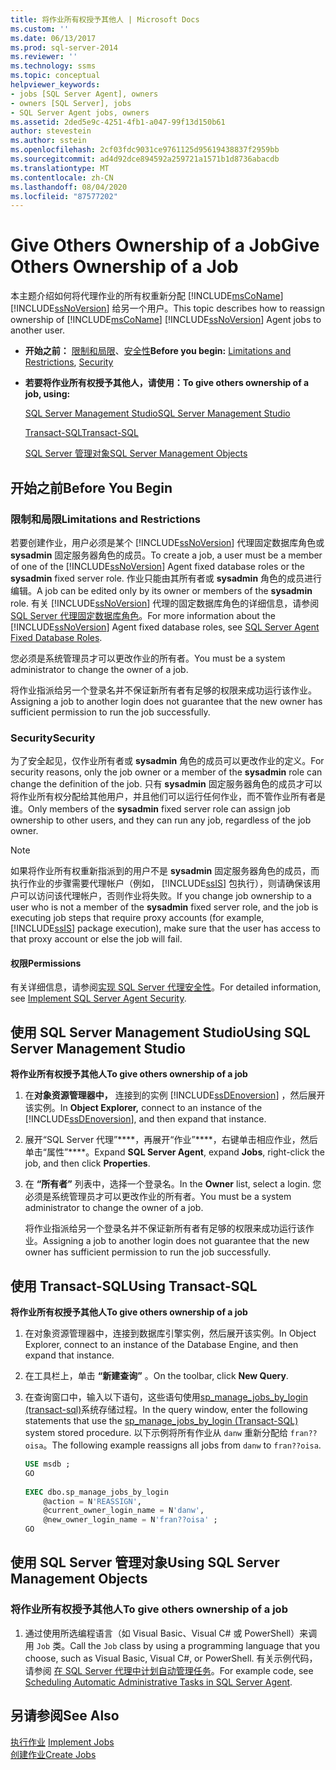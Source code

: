 ```yaml
---
title: 将作业所有权授予其他人 | Microsoft Docs
ms.custom: ''
ms.date: 06/13/2017
ms.prod: sql-server-2014
ms.reviewer: ''
ms.technology: ssms
ms.topic: conceptual
helpviewer_keywords:
- jobs [SQL Server Agent], owners
- owners [SQL Server], jobs
- SQL Server Agent jobs, owners
ms.assetid: 2ded5e9c-4251-4fb1-a047-99f13d150b61
author: stevestein
ms.author: sstein
ms.openlocfilehash: 2cf03fdc9031ce9761125d95619438837f2959bb
ms.sourcegitcommit: ad4d92dce894592a259721a1571b1d8736abacdb
ms.translationtype: MT
ms.contentlocale: zh-CN
ms.lasthandoff: 08/04/2020
ms.locfileid: "87577202"
---
```

# <a name="give-others-ownership-of-a-job"></a><span data-ttu-id="f070e-102">Give Others Ownership of a Job</span><span class="sxs-lookup"><span data-stu-id="f070e-102">Give Others Ownership of a Job</span></span>
  <span data-ttu-id="f070e-103">本主题介绍如何将代理作业的所有权重新分配 [!INCLUDE[msCoName](../../includes/msconame-md.md)] [!INCLUDE[ssNoVersion](../../includes/ssnoversion-md.md)] 给另一个用户。</span><span class="sxs-lookup"><span data-stu-id="f070e-103">This topic describes how to reassign ownership of [!INCLUDE[msCoName](../../includes/msconame-md.md)] [!INCLUDE[ssNoVersion](../../includes/ssnoversion-md.md)] Agent jobs to another user.</span></span>  
  
-   <span data-ttu-id="f070e-104">**开始之前：** [限制和局限](#Restrictions)、[安全性](#Security)</span><span class="sxs-lookup"><span data-stu-id="f070e-104">**Before you begin:**  [Limitations and Restrictions](#Restrictions), [Security](#Security)</span></span>  
  
-   <span data-ttu-id="f070e-105">**若要将作业所有权授予其他人，请使用：**</span><span class="sxs-lookup"><span data-stu-id="f070e-105">**To give others ownership of a job, using:**</span></span>  
  
     [<span data-ttu-id="f070e-106">SQL Server Management Studio</span><span class="sxs-lookup"><span data-stu-id="f070e-106">SQL Server Management Studio</span></span>](#SSMSProc2)  
  
     [<span data-ttu-id="f070e-107">Transact-SQL</span><span class="sxs-lookup"><span data-stu-id="f070e-107">Transact-SQL</span></span>](#TsqlProc2)  
  
     [<span data-ttu-id="f070e-108">SQL Server 管理对象</span><span class="sxs-lookup"><span data-stu-id="f070e-108">SQL Server Management Objects</span></span>](#SMOProc2)  
  
##  <a name="before-you-begin"></a><a name="BeforeYouBegin"></a> <span data-ttu-id="f070e-109">开始之前</span><span class="sxs-lookup"><span data-stu-id="f070e-109">Before You Begin</span></span>  
  
###  <a name="limitations-and-restrictions"></a><a name="Restrictions"></a> <span data-ttu-id="f070e-110">限制和局限</span><span class="sxs-lookup"><span data-stu-id="f070e-110">Limitations and Restrictions</span></span>  
 <span data-ttu-id="f070e-111">若要创建作业，用户必须是某个 [!INCLUDE[ssNoVersion](../../includes/ssnoversion-md.md)] 代理固定数据库角色或 **sysadmin** 固定服务器角色的成员。</span><span class="sxs-lookup"><span data-stu-id="f070e-111">To create a job, a user must be a member of one of the [!INCLUDE[ssNoVersion](../../includes/ssnoversion-md.md)] Agent fixed database roles or the **sysadmin** fixed server role.</span></span> <span data-ttu-id="f070e-112">作业只能由其所有者或 **sysadmin** 角色的成员进行编辑。</span><span class="sxs-lookup"><span data-stu-id="f070e-112">A job can be edited only by its owner or members of the **sysadmin** role.</span></span> <span data-ttu-id="f070e-113">有关 [!INCLUDE[ssNoVersion](../../includes/ssnoversion-md.md)] 代理的固定数据库角色的详细信息，请参阅 [SQL Server 代理固定数据库角色](sql-server-agent-fixed-database-roles.md)。</span><span class="sxs-lookup"><span data-stu-id="f070e-113">For more information about the [!INCLUDE[ssNoVersion](../../includes/ssnoversion-md.md)] Agent fixed database roles, see [SQL Server Agent Fixed Database Roles](sql-server-agent-fixed-database-roles.md).</span></span>  
  
 <span data-ttu-id="f070e-114">您必须是系统管理员才可以更改作业的所有者。</span><span class="sxs-lookup"><span data-stu-id="f070e-114">You must be a system administrator to change the owner of a job.</span></span>  
  
 <span data-ttu-id="f070e-115">将作业指派给另一个登录名并不保证新所有者有足够的权限来成功运行该作业。</span><span class="sxs-lookup"><span data-stu-id="f070e-115">Assigning a job to another login does not guarantee that the new owner has sufficient permission to run the job successfully.</span></span>  
  
###  <a name="security"></a><a name="Security"></a> <span data-ttu-id="f070e-116">Security</span><span class="sxs-lookup"><span data-stu-id="f070e-116">Security</span></span>  
 <span data-ttu-id="f070e-117">为了安全起见，仅作业所有者或 **sysadmin** 角色的成员可以更改作业的定义。</span><span class="sxs-lookup"><span data-stu-id="f070e-117">For security reasons, only the job owner or a member of the **sysadmin** role can change the definition of the job.</span></span> <span data-ttu-id="f070e-118">只有 **sysadmin** 固定服务器角色的成员才可以将作业所有权分配给其他用户，并且他们可以运行任何作业，而不管作业所有者是谁。</span><span class="sxs-lookup"><span data-stu-id="f070e-118">Only members of the **sysadmin** fixed server role can assign job ownership to other users, and they can run any job, regardless of the job owner.</span></span>  
  
> [!NOTE]  
>  <span data-ttu-id="f070e-119">如果将作业所有权重新指派到的用户不是 **sysadmin** 固定服务器角色的成员，而执行作业的步骤需要代理帐户（例如， [!INCLUDE[ssIS](../../includes/ssis-md.md)] 包执行），则请确保该用户可以访问该代理帐户，否则作业将失败。</span><span class="sxs-lookup"><span data-stu-id="f070e-119">If you change job ownership to a user who is not a member of the **sysadmin** fixed server role, and the job is executing job steps that require proxy accounts (for example, [!INCLUDE[ssIS](../../includes/ssis-md.md)] package execution), make sure that the user has access to that proxy account or else the job will fail.</span></span>  
  
####  <a name="permissions"></a><a name="Permissions"></a> <span data-ttu-id="f070e-120">权限</span><span class="sxs-lookup"><span data-stu-id="f070e-120">Permissions</span></span>  
 <span data-ttu-id="f070e-121">有关详细信息，请参阅[实现 SQL Server 代理安全性](implement-sql-server-agent-security.md)。</span><span class="sxs-lookup"><span data-stu-id="f070e-121">For detailed information, see [Implement SQL Server Agent Security](implement-sql-server-agent-security.md).</span></span>  
  
##  <a name="using-sql-server-management-studio"></a><a name="SSMSProc2"></a> <span data-ttu-id="f070e-122">使用 SQL Server Management Studio</span><span class="sxs-lookup"><span data-stu-id="f070e-122">Using SQL Server Management Studio</span></span>  
 <span data-ttu-id="f070e-123">**将作业所有权授予其他人**</span><span class="sxs-lookup"><span data-stu-id="f070e-123">**To give others ownership of a job**</span></span>  
  
1.  <span data-ttu-id="f070e-124">在**对象资源管理器中，** 连接到的实例 [!INCLUDE[ssDEnoversion](../../includes/ssdenoversion-md.md)] ，然后展开该实例。</span><span class="sxs-lookup"><span data-stu-id="f070e-124">In **Object Explorer,** connect to an instance of the [!INCLUDE[ssDEnoversion](../../includes/ssdenoversion-md.md)], and then expand that instance.</span></span>  
  
2.  <span data-ttu-id="f070e-125">展开“SQL Server 代理”\*\*\*\*，再展开“作业”\*\*\*\*，右键单击相应作业，然后单击“属性”\*\*\*\*。</span><span class="sxs-lookup"><span data-stu-id="f070e-125">Expand **SQL Server Agent**, expand **Jobs**, right-click the job, and then click **Properties**.</span></span>  
  
3.  <span data-ttu-id="f070e-126">在 **“所有者”** 列表中，选择一个登录名。</span><span class="sxs-lookup"><span data-stu-id="f070e-126">In the **Owner** list, select a login.</span></span> <span data-ttu-id="f070e-127">您必须是系统管理员才可以更改作业的所有者。</span><span class="sxs-lookup"><span data-stu-id="f070e-127">You must be a system administrator to change the owner of a job.</span></span>  
  
     <span data-ttu-id="f070e-128">将作业指派给另一个登录名并不保证新所有者有足够的权限来成功运行该作业。</span><span class="sxs-lookup"><span data-stu-id="f070e-128">Assigning a job to another login does not guarantee that the new owner has sufficient permission to run the job successfully.</span></span>  
  
##  <a name="using-transact-sql"></a><a name="TsqlProc2"></a> <span data-ttu-id="f070e-129">使用 Transact-SQL</span><span class="sxs-lookup"><span data-stu-id="f070e-129">Using Transact-SQL</span></span>  
 <span data-ttu-id="f070e-130">**将作业所有权授予其他人**</span><span class="sxs-lookup"><span data-stu-id="f070e-130">**To give others ownership of a job**</span></span>  
  
1.  <span data-ttu-id="f070e-131">在对象资源管理器中，连接到数据库引擎实例，然后展开该实例。</span><span class="sxs-lookup"><span data-stu-id="f070e-131">In Object Explorer, connect to an instance of the Database Engine, and then expand that instance.</span></span>  
  
2.  <span data-ttu-id="f070e-132">在工具栏上，单击 **“新建查询”** 。</span><span class="sxs-lookup"><span data-stu-id="f070e-132">On the toolbar, click **New Query**.</span></span>  
  
3.  <span data-ttu-id="f070e-133">在查询窗口中，输入以下语句，这些语句使用[sp_manage_jobs_by_login &#40;transact-sql&#41;](/sql/relational-databases/system-stored-procedures/sp-manage-jobs-by-login-transact-sql)系统存储过程。</span><span class="sxs-lookup"><span data-stu-id="f070e-133">In the query window, enter the following statements that use the [sp_manage_jobs_by_login &#40;Transact-SQL&#41;](/sql/relational-databases/system-stored-procedures/sp-manage-jobs-by-login-transact-sql) system stored procedure.</span></span> <span data-ttu-id="f070e-134">以下示例将所有作业从 `danw` 重新分配给 `fran??oisa`。</span><span class="sxs-lookup"><span data-stu-id="f070e-134">The following example reassigns all jobs from `danw` to `fran??oisa`.</span></span>  
  
    ```sql
    USE msdb ;  
    GO  
  
    EXEC dbo.sp_manage_jobs_by_login  
        @action = N'REASSIGN',  
        @current_owner_login_name = N'danw',  
        @new_owner_login_name = N'fran??oisa' ;  
    GO  
    ```  
  
##  <a name="using-sql-server-management-objects"></a><a name="SMOProc2"></a><span data-ttu-id="f070e-135">使用 SQL Server 管理对象</span><span class="sxs-lookup"><span data-stu-id="f070e-135">Using SQL Server Management Objects</span></span>  

### <a name="to-give-others-ownership-of-a-job"></a><span data-ttu-id="f070e-136">将作业所有权授予其他人</span><span class="sxs-lookup"><span data-stu-id="f070e-136">To give others ownership of a job</span></span>
  
1.  <span data-ttu-id="f070e-137">通过使用所选编程语言（如 Visual Basic、Visual C# 或 PowerShell）来调用 `Job` 类。</span><span class="sxs-lookup"><span data-stu-id="f070e-137">Call the `Job` class by using a programming language that you choose, such as Visual Basic, Visual C#, or PowerShell.</span></span> <span data-ttu-id="f070e-138">有关示例代码，请参阅 [在 SQL Server 代理中计划自动管理任务](sql-server-agent.md)。</span><span class="sxs-lookup"><span data-stu-id="f070e-138">For example code, see [Scheduling Automatic Administrative Tasks in SQL Server Agent](sql-server-agent.md).</span></span>  
  
## <a name="see-also"></a><span data-ttu-id="f070e-139">另请参阅</span><span class="sxs-lookup"><span data-stu-id="f070e-139">See Also</span></span>  
 <span data-ttu-id="f070e-140">[执行作业](implement-jobs.md) </span><span class="sxs-lookup"><span data-stu-id="f070e-140">[Implement Jobs](implement-jobs.md) </span></span>  
 [<span data-ttu-id="f070e-141">创建作业</span><span class="sxs-lookup"><span data-stu-id="f070e-141">Create Jobs</span></span>](create-jobs.md)  
